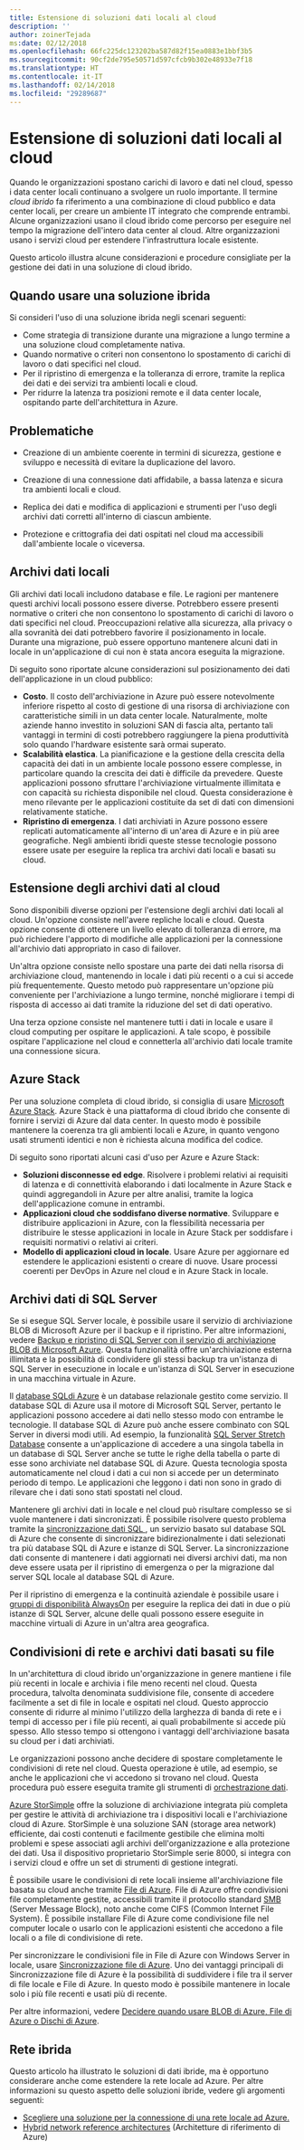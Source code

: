 ```yaml
---
title: Estensione di soluzioni dati locali al cloud
description: ''
author: zoinerTejada
ms:date: 02/12/2018
ms.openlocfilehash: 66fc225dc123202ba587d82f15ea0883e1bbf3b5
ms.sourcegitcommit: 90cf2de795e50571d597cfcb9b302e48933e7f18
ms.translationtype: HT
ms.contentlocale: it-IT
ms.lasthandoff: 02/14/2018
ms.locfileid: "29289687"
---
```

# <a name="extending-on-premises-data-solutions-to-the-cloud"></a>Estensione di soluzioni dati locali al cloud

Quando le organizzazioni spostano carichi di lavoro e dati nel cloud, spesso i data center locali continuano a svolgere un ruolo importante. Il termine *cloud ibrido* fa riferimento a una combinazione di cloud pubblico e data center locali, per creare un ambiente IT integrato che comprende entrambi. Alcune organizzazioni usano il cloud ibrido come percorso per eseguire nel tempo la migrazione dell'intero data center al cloud. Altre organizzazioni usano i servizi cloud per estendere l'infrastruttura locale esistente. 

Questo articolo illustra alcune considerazioni e procedure consigliate per la gestione dei dati in una soluzione di cloud ibrido.

## <a name="when-to-use-a-hybrid-solution"></a>Quando usare una soluzione ibrida

Si consideri l'uso di una soluzione ibrida negli scenari seguenti:

* Come strategia di transizione durante una migrazione a lungo termine a una soluzione cloud completamente nativa.
* Quando normative o criteri non consentono lo spostamento di carichi di lavoro o dati specifici nel cloud.
* Per il ripristino di emergenza e la tolleranza di errore, tramite la replica dei dati e dei servizi tra ambienti locali e cloud.
* Per ridurre la latenza tra posizioni remote e il data center locale, ospitando parte dell'architettura in Azure.

## <a name="challenges"></a>Problematiche

* Creazione di un ambiente coerente in termini di sicurezza, gestione e sviluppo e necessità di evitare la duplicazione del lavoro.

* Creazione di una connessione dati affidabile, a bassa latenza e sicura tra ambienti locali e cloud.

* Replica dei dati e modifica di applicazioni e strumenti per l'uso degli archivi dati corretti all'interno di ciascun ambiente.

* Protezione e crittografia dei dati ospitati nel cloud ma accessibili dall'ambiente locale o viceversa.

## <a name="on-premises-data-stores"></a>Archivi dati locali

Gli archivi dati locali includono database e file. Le ragioni per mantenere questi archivi locali possono essere diverse. Potrebbero essere presenti normative o criteri che non consentono lo spostamento di carichi di lavoro o dati specifici nel cloud. Preoccupazioni relative alla sicurezza, alla privacy o alla sovranità dei dati potrebbero favorire il posizionamento in locale. Durante una migrazione, può essere opportuno mantenere alcuni dati in locale in un'applicazione di cui non è stata ancora eseguita la migrazione.

Di seguito sono riportate alcune considerazioni sul posizionamento dei dati dell'applicazione in un cloud pubblico:

* **Costo**. Il costo dell'archiviazione in Azure può essere notevolmente inferiore rispetto al costo di gestione di una risorsa di archiviazione con caratteristiche simili in un data center locale. Naturalmente, molte aziende hanno investito in soluzioni SAN di fascia alta, pertanto tali vantaggi in termini di costi potrebbero raggiungere la piena produttività solo quando l'hardware esistente sarà ormai superato.
* **Scalabilità elastica**. La pianificazione e la gestione della crescita della capacità dei dati in un ambiente locale possono essere complesse, in particolare quando la crescita dei dati è difficile da prevedere. Queste applicazioni possono sfruttare l'archiviazione virtualmente illimitata e con capacità su richiesta disponibile nel cloud. Questa considerazione è meno rilevante per le applicazioni costituite da set di dati con dimensioni relativamente statiche.
* **Ripristino di emergenza**. I dati archiviati in Azure possono essere replicati automaticamente all'interno di un'area di Azure e in più aree geografiche. Negli ambienti ibridi queste stesse tecnologie possono essere usate per eseguire la replica tra archivi dati locali e basati su cloud.

## <a name="extending-data-stores-to-the-cloud"></a>Estensione degli archivi dati al cloud

Sono disponibili diverse opzioni per l'estensione degli archivi dati locali al cloud. Un'opzione consiste nell'avere repliche locali e cloud. Questa opzione consente di ottenere un livello elevato di tolleranza di errore, ma può richiedere l'apporto di modifiche alle applicazioni per la connessione all'archivio dati appropriato in caso di failover.

Un'altra opzione consiste nello spostare una parte dei dati nella risorsa di archiviazione cloud, mantenendo in locale i dati più recenti o a cui si accede più frequentemente. Questo metodo può rappresentare un'opzione più conveniente per l'archiviazione a lungo termine, nonché migliorare i tempi di risposta di accesso ai dati tramite la riduzione del set di dati operativo.

Una terza opzione consiste nel mantenere tutti i dati in locale e usare il cloud computing per ospitare le applicazioni. A tale scopo, è possibile ospitare l'applicazione nel cloud e connetterla all'archivio dati locale tramite una connessione sicura. 

## <a name="azure-stack"></a>Azure Stack

Per una soluzione completa di cloud ibrido, si consiglia di usare [Microsoft Azure Stack](/azure/azure-stack/). Azure Stack è una piattaforma di cloud ibrido che consente di fornire i servizi di Azure dal data center. In questo modo è possibile mantenere la coerenza tra gli ambienti locali e Azure, in quanto vengono usati strumenti identici e non è richiesta alcuna modifica del codice. 

Di seguito sono riportati alcuni casi d'uso per Azure e Azure Stack:

* **Soluzioni disconnesse ed edge**. Risolvere i problemi relativi ai requisiti di latenza e di connettività elaborando i dati localmente in Azure Stack e quindi aggregandoli in Azure per altre analisi, tramite la logica dell'applicazione comune in entrambi. 
* **Applicazioni cloud che soddisfano diverse normative**. Sviluppare e distribuire applicazioni in Azure, con la flessibilità necessaria per distribuire le stesse applicazioni in locale in Azure Stack per soddisfare i requisiti normativi o relativi ai criteri.
* **Modello di applicazioni cloud in locale**. Usare Azure per aggiornare ed estendere le applicazioni esistenti o creare di nuove. Usare processi coerenti per DevOps in Azure nel cloud e in Azure Stack in locale.

## <a name="sql-server-data-stores"></a>Archivi dati di SQL Server

Se si esegue SQL Server locale, è possibile usare il servizio di archiviazione BLOB di Microsoft Azure per il backup e il ripristino. Per altre informazioni, vedere [Backup e ripristino di SQL Server con il servizio di archiviazione BLOB di Microsoft Azure](/sql/relational-databases/backup-restore/sql-server-backup-and-restore-with-microsoft-azure-blob-storage-service). Questa funzionalità offre un'archiviazione esterna illimitata e la possibilità di condividere gli stessi backup tra un'istanza di SQL Server in esecuzione in locale e un'istanza di SQL Server in esecuzione in una macchina virtuale in Azure. 

Il [database SQLdi Azure](/azure/sql-database/) è un database relazionale gestito come servizio. Il database SQL di Azure usa il motore di Microsoft SQL Server, pertanto le applicazioni possono accedere ai dati nello stesso modo con entrambe le tecnologie. Il database SQL di Azure può anche essere combinato con SQL Server in diversi modi utili. Ad esempio, la funzionalità [SQL Server Stretch Database](/sql/sql-server/stretch-database/stretch-database) consente a un'applicazione di accedere a una singola tabella in un database di SQL Server anche se tutte le righe della tabella o parte di esse sono archiviate nel database SQL di Azure. Questa tecnologia sposta automaticamente nel cloud i dati a cui non si accede per un determinato periodo di tempo. Le applicazioni che leggono i dati non sono in grado di rilevare che i dati sono stati spostati nel cloud.

Mantenere gli archivi dati in locale e nel cloud può risultare complesso se si vuole mantenere i dati sincronizzati. È possibile risolvere questo problema tramite la [sincronizzazione dati SQL ](/azure/sql-database/sql-database-sync-data), un servizio basato sul database SQL di Azure che consente di sincronizzare bidirezionalmente i dati selezionati tra più database SQL di Azure e istanze di SQL Server. La sincronizzazione dati consente di mantenere i dati aggiornati nei diversi archivi dati, ma non deve essere usata per il ripristino di emergenza o per la migrazione dal server SQL locale al database SQL di Azure.

Per il ripristino di emergenza e la continuità aziendale è possibile usare i [gruppi di disponibilità AlwaysOn](/sql/database-engine/availability-groups/windows/overview-of-always-on-availability-groups-sql-server) per eseguire la replica dei dati in due o più istanze di SQL Server, alcune delle quali possono essere eseguite in macchine virtuali di Azure in un'altra area geografica.

## <a name="network-shares-and-file-based-data-stores"></a>Condivisioni di rete e archivi dati basati su file

In un'architettura di cloud ibrido un'organizzazione in genere mantiene i file più recenti in locale e archivia i file meno recenti nel cloud. Questa procedura, talvolta denominata suddivisione file, consente di accedere facilmente a set di file in locale e ospitati nel cloud. Questo approccio consente di ridurre al minimo l'utilizzo della larghezza di banda di rete e i tempi di accesso per i file più recenti, ai quali probabilmente si accede più spesso. Allo stesso tempo si ottengono i vantaggi dell'archiviazione basata su cloud per i dati archiviati. 

Le organizzazioni possono anche decidere di spostare completamente le condivisioni di rete nel cloud. Questa operazione è utile, ad esempio, se anche le applicazioni che vi accedono si trovano nel cloud. Questa procedura può essere eseguita tramite gli strumenti di [orchestrazione dati](../technology-choices/pipeline-orchestration-data-movement.md).


[Azure StorSimple](/azure/storsimple/) offre la soluzione di archiviazione integrata più completa per gestire le attività di archiviazione tra i dispositivi locali e l'archiviazione cloud di Azure. StorSimple è una soluzione SAN (storage area network) efficiente, dai costi contenuti e facilmente gestibile che elimina molti problemi e spese associati agli archivi dell'organizzazione e alla protezione dei dati. Usa il dispositivo proprietario StorSimple serie 8000, si integra con i servizi cloud e offre un set di strumenti di gestione integrati.

È possibile usare le condivisioni di rete locali insieme all'archiviazione file basata su cloud anche tramite [File di Azure](/azure/storage/files/storage-files-introduction). File di Azure offre condivisioni file completamente gestite, accessibili tramite il protocollo standard [SMB ](https://msdn.microsoft.com/library/windows/desktop/aa365233.aspx?f=255&MSPPError=-2147217396) (Server Message Block), noto anche come CIFS (Common Internet File System). È possibile installare File di Azure come condivisione file nel computer locale o usarlo con le applicazioni esistenti che accedono a file locali o a file di condivisione di rete.

Per sincronizzare le condivisioni file in File di Azure con Windows Server in locale, usare [Sincronizzazione file di Azure](/azure/storage/files/storage-sync-files-planning). Uno dei vantaggi principali di Sincronizzazione file di Azure è la possibilità di suddividere i file tra il server di file locale e File di Azure. In questo modo è possibile mantenere in locale solo i più file recenti e usati più di recente. 

Per altre informazioni, vedere [Decidere quando usare BLOB di Azure, File di Azure o Dischi di Azure](/azure/storage/common/storage-decide-blobs-files-disks).

## <a name="hybrid-networking"></a>Rete ibrida

Questo articolo ha illustrato le soluzioni di dati ibride, ma è opportuno considerare anche come estendere la rete locale ad Azure. Per altre informazioni su questo aspetto delle soluzioni ibride, vedere gli argomenti seguenti:

- [Scegliere una soluzione per la connessione di una rete locale ad Azure.](../../reference-architectures/hybrid-networking/considerations.md)
- [Hybrid network reference architectures](../../reference-architectures/hybrid-networking/index.md) (Architetture di riferimento di Azure)

